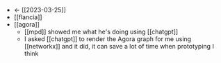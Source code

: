 - <- [[2023-03-25]]
- [[flancia]]
- [[agora]]
  - [[mpd]] showed me what he's doing using [[chatgpt]]
  - I asked [[chatgpt]] to render the Agora graph for me using [[networkx]] and it did, it can save a lot of time when prototyping I think 
